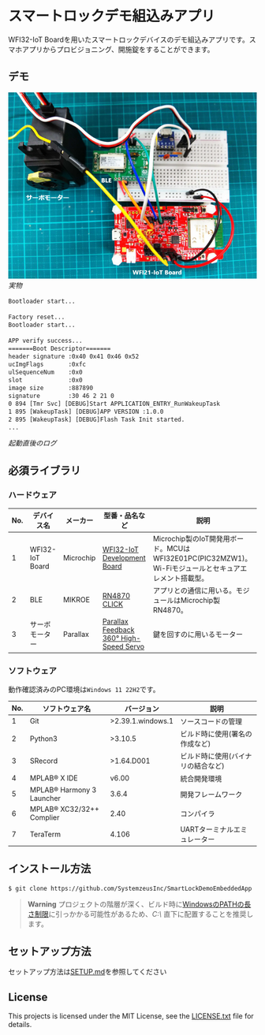 # スマートロックデモ組込みアプリ

WFI32-IoT Boardを用いたスマートロックデバイスのデモ組込みアプリです。スマホアプリからプロビジョニング、開施錠をすることができます。

## デモ

![実物](/doc/image/actual_item.png)  
*実物* 

```log
Bootloader start...

Factory reset...
Bootloader start...

APP verify success...
=======Boot Descriptor=======
header signature :0x40 0x41 0x46 0x52
ucImgFlags       :0xfc
ulSequenceNum    :0x0
slot             :0x0
image size       :887890
signature        :30 46 2 21 0
0 894 [Tmr Svc] [DEBUG]Start APPLICATION_ENTRY_RunWakeupTask
1 895 [WakeupTask] [DEBUG]APP VERSION :1.0.0
2 895 [WakeupTask] [DEBUG]Flash Task Init started.
...
```
*起動直後のログ*

## 必須ライブラリ

### ハードウェア

|No.|デバイス名|メーカー|型番・品名など|説明|
|---|---|---|---|---|
| 1 | WFI32-IoT Board | Microchip | [WFI32-IoT Development Board](https://www.microchip.com/en-us/development-tool/ev36w50a) | Microchip製のIoT開発用ボード。MCUはWFI32E01PC(PIC32MZW1)。Wi-Fiモジュールとセキュアエレメント搭載型。 |
| 2 | BLE             | MIKROE    | [RN4870 CLICK](https://www.mikroe.com/rn4870-click)    | アプリとの通信に用いる。モジュールはMicrochip製RN4870。 |
| 3 | サーボモーター  | Parallax  | [Parallax Feedback 360° High-Speed Servo](https://www.switch-science.com/products/3598) | 鍵を回すのに用いるモーター |

### ソフトウェア

動作確認済みのPC環境は`Windows 11 22H2`です。

|No.|ソフトウェア名|バージョン|説明|
|---|---|---|---|
| 1 | Git                       | >2.39.1.windows.1 | ソースコードの管理 |
| 2 | Python3                   | >3.10.5           | ビルド時に使用(署名の作成など) |
| 3 | SRecord                   | >1.64.D001        | ビルド時に使用(バイナリの結合など) |
| 4 | MPLAB® X IDE              | v6.00             | 統合開発環境 |
| 5 | MPLAB® Harmony 3 Launcher | 3.6.4             | 開発フレームワーク |
| 6 | MPLAB® XC32/32++ Complier | 2.40              | コンパイラ |
| 7 | TeraTerm                  | 4.106             | UARTターミナルエミュレーター |

## インストール方法

```bash
$ git clone https://github.com/SystemzeusInc/SmartLockDemoEmbeddedApp
```

> **Warning**
> プロジェクトの階層が深く、ビルド時に[WindowsのPATHの長さ制限](https://learn.microsoft.com/ja-jp/windows/win32/fileio/maximum-file-path-limitation?tabs=registry)に引っかかる可能性があるため、_C:\\_ 直下に配置することを推奨します。



## セットアップ方法

セットアップ方法は[SETUP.md](/SETUP.md)を参照してください

<!-- ## 使用方法 -->

## License

This projects is licensed under the MIT License, see the [LICENSE.txt](/LICENSE.txt) file for details.